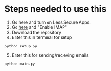 # Steps needed to use this
1. Go [here](https://myaccount.google.com/lesssecureapps?pli=1&rapt=AEjHL4OB0tZ7ZJARqV-_kI_ePvVpf-MQGOxWf7Sol2BjdsfWBNzIMPoavfdbUY_zGwV17bhPyJTLKJKYE5VrU2egh9F4zBxP-A) and turn on Less Secure Apps.
2. Go [here](https://mail.google.com/mail/u/0/?tab=rm&ogbl#settings/fwdandpop) and "Enable IMAP"
3. Download the repository
4. Enter this in terminal for setup
```
python setup.py
```
5. Enter this for sending/recieving emails
```
python main.py
```

